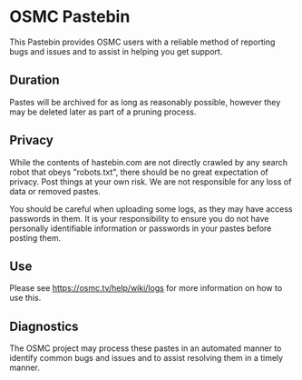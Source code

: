 # OSMC Pastebin

This Pastebin provides OSMC users with a reliable method of reporting bugs and issues and to assist in helping you get support.

## Duration

Pastes will be archived for as long as reasonably possible, however they may be deleted later as part of a pruning process. 

## Privacy

While the contents of hastebin.com are not directly crawled by any search robot
that obeys "robots.txt", there should be no great expectation of privacy.  Post
things at your own risk. We are not responsible for any loss of data or removed
pastes.

You should be careful when uploading some logs, as they may have access passwords
in them. It is your responsibility to ensure you do not have personally identifiable
information or passwords in your pastes before posting them.

## Use

Please see https://osmc.tv/help/wiki/logs for more information on how to use this.

## Diagnostics

The OSMC project may process these pastes in an automated manner to identify common bugs and issues and
to assist resolving them in a timely manner. 
